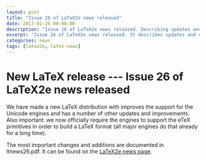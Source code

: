 ```yaml
---
layout: post
title: "Issue 26 of LaTeX2e news released"
date: 2017-01-26 00:00:00
description: "Issue 26 of LaTeX2e news released. Describing updates and changes made in the new LaTeX maintenance release."
excerpt: "Issue 26 of LaTeX2e news released. It describes updates and changes made in the new LaTeX maintenance release."
categories: news
tags: [latex2e, latex-news]
---
```


# New LaTeX release --- Issue 26 of LaTeX2e news released 

We have made a new LaTeX distribution with improves the support for
the Unicode engines and has a number of other updates and
improvements. Also important: we now officially require the engines to
support the eTeX primitives in order to build a LaTeX format (all
major engines do that already for a long time).

The most important changes and additions are documented in
ltnews26.pdf. It can be found on the [LaTeX2e news
page]({{site.baseurl}}/news/latex2e-news/).
